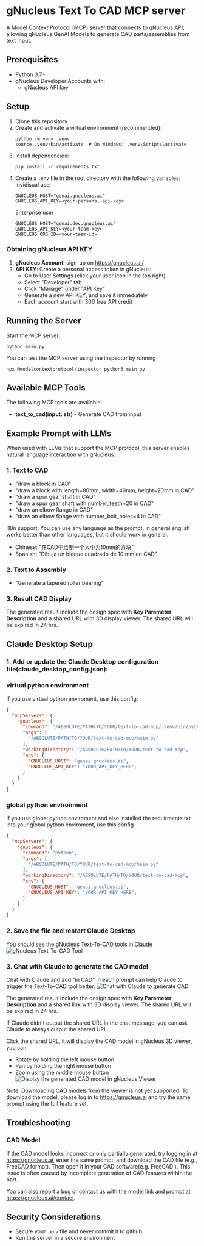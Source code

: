 # gNucleus Text To CAD MCP server
A Model Context Protocol (MCP) server that connects to gNucleus API, allowing gNucleus GenAI Models to generate CAD parts/assemblies from text input.

## Prerequisites

- Python 3.7+
- gNucleus Developer Accounts with:
  - gNucleus API key

## Setup
1. Clone this repository
2. Create and activate a virtual environment (recommended):
   ```
   python -m venv .venv
   source .venv/bin/activate  # On Windows: .venv\Scripts\activate
   ```
3. Install dependencies:
   ```
   pip install -r requirements.txt
   ```
4. Create a `.env` file in the root directory with the following variables:
   Invidisual user
   ```
   GNUCLEUS_HOST="genai.gnucleus.ai"
   GNUCLEUS_API_KEY=<your-personal-api-key>
   ```
   Enterprise user
   ```
   GNUCLEUS_HOST="genai.dev.gnucleus.ai"
   GNUCLEUS_API_KEY=<your-team-key>
   GNUCLEUS_ORG_ID=<your-team-id>
   ```   

### Obtaining gNucleus API KEY

1. **gNucleus Account**: sign-up on https://gnucleus.ai/
2. **API KEY**: Create a personal access token in gNucleus:
   - Go to User Settings (click your user icon in the top right)
   - Select "Developer" tab
   - Click "Manage" under "API Key"
   - Generate a new API KEY, and save it immediately
   - Each account start with 300 free API credit
  
  
## Running the Server

Start the MCP server:
```
python main.py
```

You can test the MCP server using the inspector by running 

```
npx @modelcontextprotocol/inspector python3 main.py
```

## Available MCP Tools

The following MCP tools are available:

 - **text_to_cad(input: str)** - Generate CAD from input

## Example Prompt with LLMs
When used with LLMs that support the MCP protocol, this server enables natural language interaction with gNucleus:
### 1. Text to CAD
- "draw a block in CAD"
- "draw a block with length=80mm, width=40mm, height=20mm in CAD"
- "draw a spur gear shaft in CAD"
- "draw a spur gear shaft with number_teeth=20 in CAD"
- "draw an elbow flange in CAD"
- "draw an elbow flange with number_bolt_holes=4 in CAD"

i18n support: You can use any language as the prompt, in general english works better than other languages, but it should work in general.
- Chinese: "在CAD中绘制一个大小为10mm的方块"
- Spanish: "Dibuja un bloque cuadrado de 10 mm en CAD"

### 2. Text to Assembly
- "Generate a tapered roller bearing"

### 3. Result CAD Display
The generated result include the design spec with **Key Parameter**, **Description** and a shared URL with 3D display viewer. The shared URL will be expired in 24 hrs. 

## Claude Desktop Setup
### 1. Add or update the Claude Desktop configuration file(claude_desktop_config.json):
### virtual python environment
If you use virtual python enviroment, use this config:
```json
{
  "mcpServers": {
    "gnucleus": {
      "command": "/ABSOLUTE/PATH/TO/YOUR/text-to-cad-mcp/.venv/bin/python",
      "args": [
        "/ABSOLUTE/PATH/TO/YOUR/text-to-cad-mcp/main.py"
      ],
      "workingDirectory": "/ABSOLUTE/PATH/TO/YOUR/text-to-cad-mcp",
      "env": {
        "GNUCLEUS_HOST": "genai.gnucleus.ai",
        "GNUCLEUS_API_KEY": "YOUR_API_KEY_HERE",
      }
    }
  }
}
```
### global python environment
If you use global python enviroment and also installed the requirments.txt into your global python enviroment, use this config
```json
{
  "mcpServers": {
    "gnucleus": {
      "command": "python",
      "args": [
        "/ABSOLUTE/PATH/TO/YOUR/text-to-cad-mcp/main.py"
      ],
      "workingDirectory": "/ABSOLUTE/PATH/TO/YOUR/text-to-cad-mcp",
      "env": {
        "GNUCLEUS_HOST": "genai.gnucleus.ai",
        "GNUCLEUS_API_KEY": "YOUR_API_KEY_HERE",
      }
    }
  }
}
```

### 2. Save the file and restart Claude Desktop  
You should see the gNucleus Text-To-CAD tools in Claude
![gNucleus Text-To-CAD Tool](./image/text2cad-tool.png)


### 3. Chat with Claude to generate the CAD model
Chat with Claude and add "in CAD" in each prompt can help Claude to trigger the Text-To-CAD tool better.
![Chat with Claude to generate CAD](./image/text2cad-claude-chat.png)

The generated result include the design spec with **Key Parameter**, **Description** and a shared link with 3D display viewer. The shared URL will be expired in 24 hrs. 

If Claude didn't output the shared URL in the chat message, you can ask Claude to always output the shared URL.

Click the shared URL, it will display the CAD model in gNucleus 3D viewer, you can 
- Rotate by holding the left mouse button
- Pan by holding the right mouse button 
- Zoom using the middle mouse button 
![Display the generated CAD model in gNucleus Viewer](./image/text2cad-flange.png)

Note: Downloading CAD models from the viewer is not yet supported. To download the model, please log in to https://gnucleus.ai and try the same prompt using the full feature set.

## Troubleshooting

### CAD Model
If the CAD model looks incorrect or only partially generated, try logging in at https://gnucleus.ai, enter the same prompt, and download the CAD file (e.g., FreeCAD format). Then open it in your CAD software(e.g. FreeCAD ). This issue is often caused by incomplete generation of CAD features within the part.

You can also report a bug or contact us with the model link and prompt at https://gnucleus.ai/contact.

## Security Considerations

- Secure your `.env` file and never commit it to github
- Run this server in a secure environment